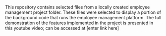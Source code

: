 This repository contains selected files from a locally created employee management project folder.
These files were selected to display a portion of the background code that runs the employee management platform. 
The full demonstration of the features implemented in the project is presented in this youtube video; can be accessed 
at [enter link here] 
